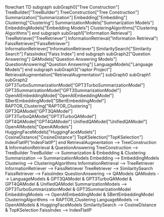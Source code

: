 flowchart TD
 subgraph subGraph0["Tree Construction"]
        TreeBuilder["TreeBuilder"]
        TreeConstruction["Tree Construction"]
        Summarization["Summarization"]
        Embedding["Embedding"]
        Clustering["Clustering"]
        SummarizationModels["Summarization Models"]
        EmbeddingModels["Embedding Models"]
        ClusteringAlgorithms["Clustering Algorithms"]
  end
 subgraph subGraph1["Information Retrieval"]
        TreeRetriever["TreeRetriever"]
        InformationRetrieval("Information Retrieval")
        FaissRetriever["FaissRetriever"]
        InformationRetriever["InformationRetriever"]
        SimilaritySearch["Similarity Search"]
        FaissIndex["Faiss Index"]
  end
 subgraph subGraph2["Question Answering"]
        QAModels["Question Answering Models"]
        QuestionAnswering["Question Answering"]
        LanguageModels["Language Models"]
  end
 subgraph subGraph3["raptor Project"]
        RetrievalAugmentation["RetrievalAugmentation"]
        subGraph0
        subGraph1
        subGraph2
        GPT3TurboSummarizationModel["GPT3TurboSummarizationModel"]
        GPT3SummarizationModel["GPT3SummarizationModel"]
        OpenAIEmbeddingModel["OpenAIEmbeddingModel"]
        SBertEmbeddingModel["SBertEmbeddingModel"]
        RAPTOR_Clustering["RAPTOR_Clustering"]
        GPT3QAModel["GPT3QAModel"]
        GPT3TurboQAModel["GPT3TurboQAModel"]
        GPT4QAModel["GPT4QAModel"]
        UnifiedQAModel["UnifiedQAModel"]
        OpenAIModels["OpenAIModels"]
        HuggingFaceModels["HuggingFaceModels"]
        CosineDistance["CosineDistance"]
        TopKSelection["TopKSelection"]
        IndexFlatIP["IndexFlatIP"]
  end
    RetrievalAugmentation --> TreeConstruction & InformationRetrieval & QuestionAnswering
    TreeConstruction --> TreeBuilder
    TreeBuilder --> Summarization & Embedding & Clustering
    Summarization --> SummarizationModels
    Embedding --> EmbeddingModels
    Clustering --> ClusteringAlgorithms
    InformationRetrieval --> TreeRetriever
    InformationRetriever --> FaissRetriever
    TreeRetriever --> SimilaritySearch
    FaissRetriever --> FaissIndex
    QuestionAnswering --> QAModels
    QAModels --> LanguageModels & GPT3QAModel & GPT3TurboQAModel & GPT4QAModel & UnifiedQAModel
    SummarizationModels --> GPT3TurboSummarizationModel & GPT3SummarizationModel
    EmbeddingModels --> OpenAIEmbeddingModel & SBertEmbeddingModel
    ClusteringAlgorithms --> RAPTOR_Clustering
    LanguageModels --> OpenAIModels & HuggingFaceModels
    SimilaritySearch --> CosineDistance & TopKSelection
    FaissIndex --> IndexFlatIP
